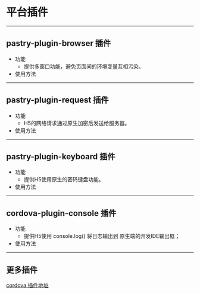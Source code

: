 # 平台插件

----
## pastry-plugin-browser 插件
* 功能
    * 提供多窗口功能，避免页面间的环境变量互相污染。
* 使用方法

----
## pastry-plugin-request 插件
* 功能
    * H5的网络请求通过原生加密后发送给服务器。
* 使用方法

----
## pastry-plugin-keyboard 插件
* 功能
    * 提供H5使用原生的密码键盘功能。
* 使用方法

----
## cordova-plugin-console 插件
* 功能
    * 提供H5使用 console.log() 将日志输出到 原生端的开发IDE输出框；
* 使用方法

----
## 更多插件

[cordova 插件地址][net_cordovaplugins]

[net_cordovaplugins]: https://github.com/apache?utf8=%E2%9C%93&query=cordova-